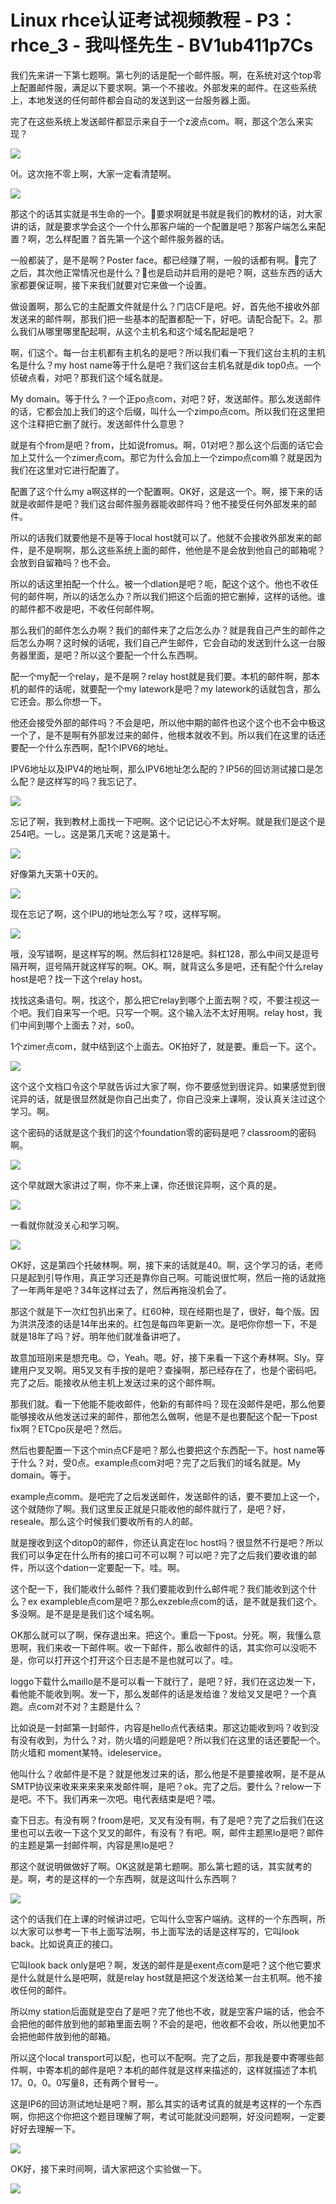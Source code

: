 # Linux rhce认证考试视频教程 - P3：rhce_3 - 我叫怪先生 - BV1ub411p7Cs

我们先来讲一下第七题啊。第七列的话是配一个邮件服。啊，在系统对这个top零上配置邮件服，满足以下要求啊。第一个不接收。外部发来的邮件。在这些系统上，本地发送的任何邮件都会自动的发送到这一台服务器上面。

完了在这些系统上发送邮件都显示来自于一个z波点com。啊，那这个怎么来实现？

![](img/4b2135cd4e3eab97e39eeb5895f5235b_1.png)

어。这次拖不零上啊，大家一定看清楚啊。

![](img/4b2135cd4e3eab97e39eeb5895f5235b_3.png)

那这个的话其实就是书生命的一个。🎼要求啊就是书就是我们的教材的话，对大家讲的话，就是要求学会这个一个什么那客户端的一个配置是吧？那客户端怎么来配置？啊，怎么样配置？首先第一个这个邮件服务器的话。

一般都装了，是不是啊？Poster face。都已经赚了啊，一般的话都有啊。🎼完了之后，其次他正常情况也是什么？🎼也是启动并启用的是吧？啊，这些东西的话大家都要保证啊，接下来我们就要对它来做一个设置。

做设置啊，那么它的主配置文件就是什么？门店CF是吧。好，首先他不接收外部发送来的邮件啊，那我们把一些基本的配置都配一下，好吧。请配合配下。2。那么我们从哪里哪里配起啊，从这个主机名和这个域名配起是吧？

啊，们这个。每一台主机都有主机名的是吧？所以我们看一下我们这台主机的主机名是什么？my host name等于什么是吧？我们这台主机名就是dik top0点。一个侦破点看，对吧？那我们这个域名就是。

My domain。等于什么？一个正po点com，对吧？好，发送邮件。那么发送邮件的话，它都会加上我们的这个后缀，叫什么一个zimpo点com。所以我们在这里把这个注释把它删了就行。发送邮件什么意思？

就是有个from是吧？from，比如说fromus。啊，01对吧？那么这个后面的话它会加上艾什么一个zimer点com。那它为什么会加上一个zimpo点com嘛？就是因为我们在这里对它进行配置了。

配置了这个什么my a啊这样的一个配置啊。OK好，这是这一个。啊，接下来的话就是收邮件是吧？我们这台邮件服务器能收邮件吗？他不接受任何外部发来的邮件。

所以的话我们就要他是不是等于local host就可以了。他就不会接收外部发来的邮件，是不是啊啊，那么这些系统上面的邮件，他他是不是会放到他自己的邮箱呢？会放到自留箱吗？也不会。

所以的话这里拍配一个什么。被一个dlation是吧？呃，配这个这个。他也不收任何的邮件啊，所以的话怎么办？所以我们把这个后面的把它删掉，这样的话他。谁的邮件都不收是吧，不收任何邮件啊。

那么我们的邮件怎么办啊？我们的邮件来了之后怎么办？就是我自己产生的邮件之后怎么办啊？这时候的话呢，我们自己产生邮件，它会自动的发送到什么这一台服务器里面，是吧？所以这个要配一个什么东西啊。

配一个my配一个relay，是不是啊？relay host就是我们要。本机的邮件啊，那本机的邮件的话呢，就要配一个my latework是吧？my latework的话就包含，那么它还会。那么你想一下。

他还会接受外部的邮件吗？不会是吧，所以他中期的邮件也这个这个也不会中极这一个了，是不是啊有外部发过来的邮件，他根本就收不到。所以我们在这里的话还要配一个什么东西啊，配1个IPV6的地址。

IPV6地址以及IPV4的地址啊，那么IPV6地址怎么配的？IP56的回访测试接口是怎么配？是这样写的吗？我忘记了。



![](img/4b2135cd4e3eab97e39eeb5895f5235b_5.png)

忘记了啊，我到教材上面找一下吧啊。这个记记记心不太好啊。就是我们是这个是254吧。一し。这是第几天呢？这是第十。



![](img/4b2135cd4e3eab97e39eeb5895f5235b_7.png)

好像第九天第十0天的。

![](img/4b2135cd4e3eab97e39eeb5895f5235b_9.png)

现在忘记了啊，这个IPU的地址怎么写？哎，这样写啊。

![](img/4b2135cd4e3eab97e39eeb5895f5235b_11.png)

哦，没写错啊，是这样写的啊。然后斜杠128是吧。斜杠128，那么中间又是逗号隔开啊，逗号隔开就这样写的啊。OK。啊，就背这么多是吧，还有配个什么relay host是吧？找一下这个relay host。

找找这条语句。啊，找这个，那么把它relay到哪个上面去啊？哎，不要注视这一个吧。我们自来写一个吧。只写一个啊。这个输入法不太好用啊。relay host，我们中间到哪个上面去？对，so0。

1个zimer点com，就中结到这个上面去。OK拍好了，就是要。重启一下。这个。

![](img/4b2135cd4e3eab97e39eeb5895f5235b_13.png)

这个这个文档口令这个早就告诉过大家了啊，你不要感觉到很诧异。如果感觉到很诧异的话，就是很显然就是你自己出卖了，你自己没来上课啊，没认真关注过这个学习。啊。

这个密码的话就是这个我们的这个foundation零的密码是吧？classroom的密码啊。

![](img/4b2135cd4e3eab97e39eeb5895f5235b_15.png)

这个早就跟大家讲过了啊，你不来上课，你还很诧异啊，这个真的是。

![](img/4b2135cd4e3eab97e39eeb5895f5235b_17.png)

一看就你就没关心和学习啊。

![](img/4b2135cd4e3eab97e39eeb5895f5235b_19.png)

OK好，这是第四个托破林啊。啊，接下来的话就是40。啊，这个学习的话，老师只是起到引导作用，真正学习还是靠你自己啊。可能说很忙啊，然后一拖的话就拖了一年两年是吧？34年这样过去了，然后再拖没机会了。

那这个就是下一次红包扒出来了。红60种，现在经期也是了，很好，每个版。因为洪洪茂漆的话是14年出来的。红包是每四年更新一次。是吧你你想一下，不是就是18年了吗？好。明年他们就准备讲吧了。

故意加班刚来是想充电。😊，Yeah。嗯。好，接下来看一下这个寿林啊。Sly。穿建用户叉叉啊。用5叉叉有手按的是吧？查操啊，那已经存在了，也是个密码吧。完了之后。能接收从他主机上发送过来的这个邮件啊。

那我们就。看一下他能不能收邮件，他新的有邮件吗？现在没邮件是吧，那么他要能够接收从他发送过来的邮件，那他怎么做啊，他是不是也要配这个配一下post fix啊？ETCpo灰是吧？然后。

然后也要配置一下这个min点CF是吧？那么也要把这个东西配一下。host name等于什么？对，受0点。example点com对吧？完了之后我们的域名就是。My domain。等于。

example点comm。是吧完了之后发送邮件，发送邮件的话，要不要加上这一个，这个就随你了啊。我们这里反正就是只能收他的邮件就行了，是吧？好，reseale。那么这个时候我们要收所有的人的邮。

就是搜收到这个ditop0的邮件，你还认真定在loc host吗？很显然不行是吧？所以我们可以争定在什么所有的接口可不可以啊？可以吧？完了之后我们要收谁的邮件，所以这个dation一定要配一下。哇。啊。

这个配一下，我们能收什么邮件？我们要能收到什么邮件呢？我们能收到这个什么？ex exampleble点com是吧？那么exzeble点com的话，是不就是我们这个。多没啊。是不是是是我们这个域名啊。

OK那么就可以了啊，保存退出来。把这个。重启一下post。分死。啊，我懂么意思啊，我们来收一下邮件啊。收一下邮件，那么收邮件的话，其实你可以没呃不是，你可以打开这个打开这个日志是不是也就可以了。哇。

loggo下载什么maillo是不是可以看一下就行了，是吧？好，我们在这边发一下，看他能不能收到啊。发一下，那么发邮件的话是发给谁？发给叉叉是吧？一个真跑。点com对不对？主题是什么？

比如说是一封邮第一封邮件，内容是hello点代表结束。那这边能收到吗？收到没有没有收到，为什么？对，防火墙的问题是吧？所以我们在这里的话还要配一个。防火墙和 moment某特。ideleservice。

他叫什么？收邮件是不是？就是他发过来的话，那么他是不是要接收啊，是不是从SMTP协议来收来来来来来发邮件啊，是吧？ok。完了之后。要什么？relow一下是吧。不下。我们再来一次吧。电代表结束是吧？喂。

查下日志。有没有啊？froom是吧，叉叉有没有啊，有了是吧？完了之后我们在这里也可以去收一下这个叉叉的邮件，有没有？有吧。啊，邮件主题黑lo是吧？邮件的主题是第一封邮件啊，内容是黑lo是吧？

那这个就说明做做好了啊。OK这就是第七题啊。那么第七题的话，其实就考的是。啊，考的是这样的一个东西啊，就是这叫什么东西啊？



![](img/4b2135cd4e3eab97e39eeb5895f5235b_21.png)

这个的话我们在上课的时候讲过吧，它叫什么空客户端纳。这样的一个东西啊，所以大家可以参考一下书上面写法啊，书上面写法的话是这样写的，它叫look back。比如说真正的接口。

它叫look back only是吧？啊，发送的邮件是是exent点com是吧？这个他它要求是什么就是什么是吧啊，就是relay host就是把这个发送给某一台主机啊。他不接收任何的邮件。

所以my station后面就是空白了是吧？完了他也不收，就是空客户端的话，他会不会把他的邮件放到他的邮箱里面去啊？不会的是吧，他收都不会收，所以他更加不会把他邮件放到他的邮箱。

所以这个local transport可以配，也可以不配啊。完了之后，那我是要中寄哪些邮件啊，中寄本机的邮件是吧？本机的邮件就是这样来描述的，这样就描述了本机17。0。0。0写量8，还有两个冒号一。

这是IP6的回访测试地址是吧？啊，那么其实的话考试真的就是考这样的一个东西啊，你把这个你把这个题目理解了啊，考试可能就没问题啊，好没问题啊，一定要好好去理解一下。



![](img/4b2135cd4e3eab97e39eeb5895f5235b_23.png)

OK好，接下来时间啊，请大家把这个实验做一下。

![](img/4b2135cd4e3eab97e39eeb5895f5235b_25.png)